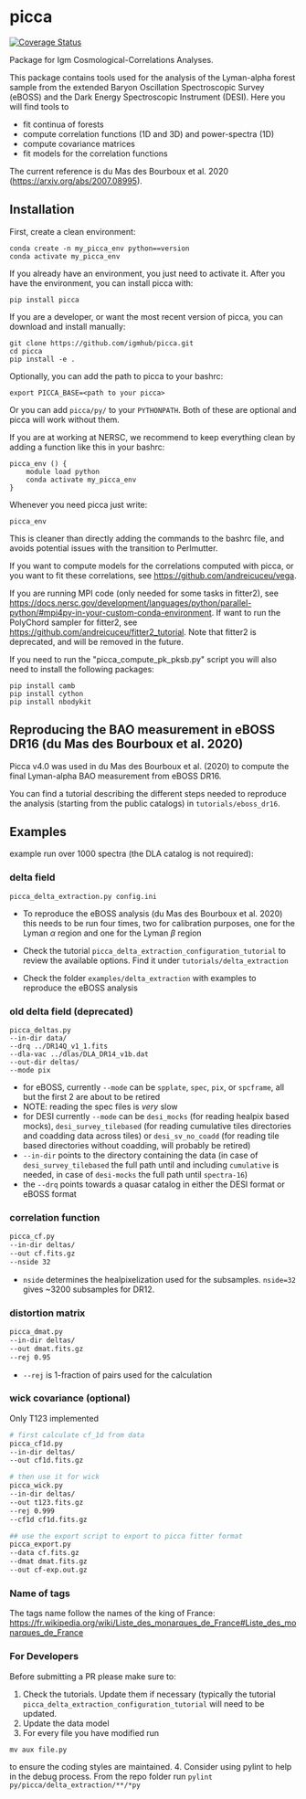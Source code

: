 # picca
[![Coverage Status](https://coveralls.io/repos/github/igmhub/picca/badge.svg?branch=master)](https://coveralls.io/github/igmhub/picca?branch=master)

Package for Igm Cosmological-Correlations Analyses.

This package contains tools used for the analysis of the Lyman-alpha forest sample from the extended Baryon Oscillation Spectroscopic Survey (eBOSS) and the Dark Energy Spectroscopic Instrument (DESI). Here you will find tools to

- fit continua of forests
- compute correlation functions (1D and 3D) and power-spectra (1D)
- compute covariance matrices
- fit models for the correlation functions

The current reference is du Mas des Bourboux et al. 2020 (https://arxiv.org/abs/2007.08995).

## Installation
First, create a clean environment:
```
conda create -n my_picca_env python==version
conda activate my_picca_env
```
If you already have an environment, you just need to activate it.
After you have the environment, you can install picca with:
```
pip install picca
```
If you are a developer, or want the most recent version of picca, you can download and install manually:
```
git clone https://github.com/igmhub/picca.git
cd picca
pip install -e .
```
Optionally, you can add the path to picca to your bashrc:
```
export PICCA_BASE=<path to your picca>
```
Or you can add `picca/py/` to your `PYTHONPATH`. Both of these are optional and picca will work without them.

If you are at working at NERSC, we recommend to keep everything clean by adding a function like this in your bashrc:
```
picca_env () {
    module load python
    conda activate my_picca_env
}
```
Whenever you need picca just write:
```
picca_env
```
This is cleaner than directly adding the commands to the bashrc file, and avoids potential issues with the transition to Perlmutter.

If you want to compute models for the correlations computed with picca, or you want to fit these correlations, see https://github.com/andreicuceu/vega.

If you are running MPI code (only needed for some tasks in fitter2), see https://docs.nersc.gov/development/languages/python/parallel-python/#mpi4py-in-your-custom-conda-environment. If want to run the PolyChord sampler for fitter2, see https://github.com/andreicuceu/fitter2_tutorial. Note that fitter2 is deprecated, and will be removed in the future.

If you need to run the "picca_compute_pk_pksb.py" script you will also need to install the following packages:
```
pip install camb
pip install cython
pip install nbodykit
```

## Reproducing the BAO measurement in eBOSS DR16 (du Mas des Bourboux et al. 2020)

Picca v4.0 was used in du Mas des Bourboux et al. (2020) to compute the final Lyman-alpha BAO measurement from eBOSS DR16.

You can find a tutorial describing the different steps needed to reproduce the analysis (starting from the public catalogs) in `tutorials/eboss_dr16`.


## Examples

example run over 1000 spectra (the DLA catalog is not required):

### delta field
```
picca_delta_extraction.py config.ini
```

* To reproduce the eBOSS analysis (du Mas des Bourboux et al. 2020) this needs to be run four times, two for calibration purposes, one for the Lyman $\alpha$ region and one for the Lyman $\beta$ region

* Check the tutorial `picca_delta_extraction_configuration_tutorial` to review the available options. Find it under `tutorials/delta_extraction`

* Check the folder `examples/delta_extraction` with examples to reproduce the eBOSS analysis

### old delta field (deprecated)

```
picca_deltas.py
--in-dir data/
--drq ../DR14Q_v1_1.fits
--dla-vac ../dlas/DLA_DR14_v1b.dat
--out-dir deltas/
--mode pix
```

*   for eBOSS, currently `--mode` can be  `spplate`, `spec`, `pix`, or `spcframe`, all but the first 2 are about to be retired
*   NOTE: reading the spec files is *very* slow
*   for DESI currently `--mode` can be `desi_mocks` (for reading healpix based mocks), `desi_survey_tilebased` (for reading cumulative tiles directories and coadding data across tiles) or `desi_sv_no_coadd` (for reading tile based directories without coadding, will probably be retired)
*   `--in-dir` points to the directory containing the data (in case of `desi_survey_tilebased` the full path until and including `cumulative` is needed, in case of `desi-mocks` the full path until `spectra-16`)
*   the `--drq` points towards a quasar catalog in either the DESI format or eBOSS format

### correlation function

```bash
picca_cf.py
--in-dir deltas/
--out cf.fits.gz
--nside 32
```
*   `nside` determines the healpixelization used for the subsamples. `nside=32` gives ~3200 subsamples for DR12.

### distortion matrix

```bash
picca_dmat.py
--in-dir deltas/
--out dmat.fits.gz
--rej 0.95
```

*   `--rej` is 1-fraction of pairs used for the calculation

### wick covariance (optional)

Only T123 implemented

```bash
# first calculate cf_1d from data
picca_cf1d.py
--in-dir deltas/
--out cf1d.fits.gz

# then use it for wick
picca_wick.py
--in-dir deltas/
--out t123.fits.gz
--rej 0.999
--cf1d cf1d.fits.gz

## use the export script to export to picca fitter format
picca_export.py
--data cf.fits.gz
--dmat dmat.fits.gz
--out cf-exp.out.gz
```

### Name of tags

The tags name follow the names of the king of France:<br/>
https://fr.wikipedia.org/wiki/Liste_des_monarques_de_France#Liste_des_monarques_de_France

### For Developers
Before submitting a PR please make sure to:
1. Check the tutorials. Update them if necessary (typically the tutorial `picca_delta_extraction_configuration_tutorial` will need to be updated.
2. Update the data model
3. For every file you have modified run
```yapf --style google file.py > aux
mv aux file.py
```
to ensure the coding styles are maintained.
4. Consider using pylint to help in the debug process. From the repo folder run
```pylint py/picca/delta_extraction/**/*py```
